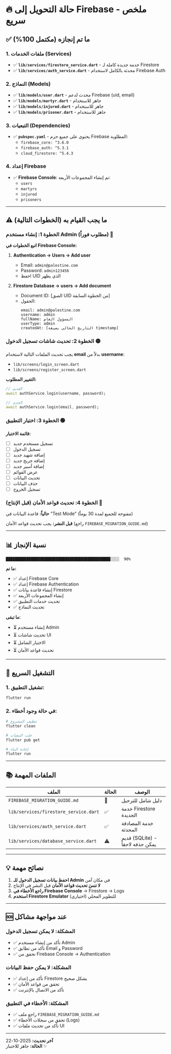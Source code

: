 # 🔥 حالة التحويل إلى Firebase - ملخص سريع

## ✅ ما تم إنجازه (مكتمل 100%)

### 1. ملفات الخدمات (Services)
- ✅ **`lib/services/firestore_service.dart`** - خدمة جديدة كاملة لـ Firestore
- ✅ **`lib/services/auth_service.dart`** - محدثة بالكامل لاستخدام Firebase Auth

### 2. النماذج (Models)
- ✅ **`lib/models/user.dart`** - محدث لدعم Firebase (uid, email)
- ✅ **`lib/models/martyr.dart`** - جاهز للاستخدام
- ✅ **`lib/models/injured.dart`** - جاهز للاستخدام
- ✅ **`lib/models/prisoner.dart`** - جاهز للاستخدام

### 3. التبعيات (Dependencies)
- ✅ **`pubspec.yaml`** - يحتوي على جميع حزم Firebase المطلوبة:
  - `firebase_core: ^3.6.0`
  - `firebase_auth: ^5.3.1`
  - `cloud_firestore: ^5.4.3`

### 4. إعداد Firebase
- ✅ **Firebase Console**: تم إنشاء المجموعات الأربعة:
  - `users`
  - `martyrs`
  - `injured`
  - `prisoners`

---

## ⚠️ ما يجب القيام به (الخطوات التالية)

### الخطوة 1: إنشاء مستخدم Admin (مطلوب فوراً) 🔴

**اتبع الخطوات في Firebase Console:**

1. **Authentication → Users → Add user**
   - Email: `admin@palestine.com`
   - Password: `admin123456`
   - احفظ UID الذي يظهر

2. **Firestore Database → users → Add document**
   - Document ID: [الصق UID من الخطوة السابقة]
   - الحقول:
     ```
     email: admin@palestine.com
     username: admin
     fullName: المسؤول العام
     userType: admin
     createdAt: [التاريخ الحالي بصيغة timestamp]
     ```

### الخطوة 2: تحديث شاشات تسجيل الدخول 🟡

يجب تحديث الملفات التالية لاستخدام **email** بدلاً من **username**:

- `lib/screens/login_screen.dart`
- `lib/screens/register_screen.dart`

**التغيير المطلوب:**
```dart
// القديم
await authService.login(username, password);

// الجديد
await authService.login(email, password);
```

### الخطوة 3: اختبار التطبيق 🟢

**قائمة الاختبار:**
- [ ] تسجيل مستخدم جديد
- [ ] تسجيل الدخول
- [ ] إضافة شهيد جديد
- [ ] إضافة جريح جديد  
- [ ] إضافة أسير جديد
- [ ] عرض القوائم
- [ ] تحديث البيانات
- [ ] حذف البيانات
- [ ] تسجيل الخروج

### الخطوة 4: تحديث قواعد الأمان (قبل الإنتاج) 🔴

**حالياً:** قاعدة البيانات في "Test Mode" (مفتوحة للجميع لمدة 30 يوماً)

**قبل النشر:** يجب تحديث قواعد الأمان (راجع `FIREBASE_MIGRATION_GUIDE.md`)

---

## 📊 نسبة الإنجاز

```
██████████████████████████████████████████████░░░░  90%
```

**ما تم:**
- ✅ إعداد Firebase Core
- ✅ إعداد Firebase Authentication
- ✅ إنشاء قاعدة بيانات Firestore
- ✅ إنشاء المجموعات الأربعة
- ✅ تحديث خدمات التطبيق
- ✅ تحديث النماذج

**ما تبقى:**
- ⏳ إنشاء مستخدم Admin
- ⏳ تحديث شاشات UI
- ⏳ الاختبار الشامل
- ⏳ تحديث قواعد الأمان

---

## 🚀 التشغيل السريع

### 1. تشغيل التطبيق:
```bash
flutter run
```

### 2. في حالة وجود أخطاء:
```bash
# تنظيف المشروع
flutter clean

# جلب التبعيات
flutter pub get

# إعادة البناء
flutter run
```

---

## 📚 الملفات المهمة

| الملف | الحالة | الوصف |
|------|--------|-------|
| `FIREBASE_MIGRATION_GUIDE.md` | 📘 | دليل شامل للترحيل |
| `lib/services/firestore_service.dart` | ✅ | خدمة Firestore الجديدة |
| `lib/services/auth_service.dart` | ✅ | خدمة المصادقة المحدثة |
| `lib/services/database_service.dart` | ⚠️ | قديم (SQLite) - يمكن حذفه لاحقاً |

---

## 💡 نصائح مهمة

1. **احفظ بيانات تسجيل الدخول للـ Admin** في مكان آمن
2. **لا تنسَ تحديث قواعد الأمان** قبل النشر في الإنتاج
3. **راجع الأخطاء في Firebase Console** → Firestore → Logs
4. **استخدم Firestore Emulator** للتطوير المحلي (اختياري)

---

## 🆘 عند مواجهة مشاكل

### المشكلة: لا يمكن تسجيل الدخول
- ✅ تأكد من إنشاء مستخدم Admin
- ✅ تأكد من تطابق Email و Password
- ✅ تحقق من Firebase Console → Authentication

### المشكلة: لا يمكن حفظ البيانات
- ✅ تأكد من إعداد Firestore بشكل صحيح
- ✅ تحقق من قواعد الأمان
- ✅ تأكد من الاتصال بالإنترنت

### المشكلة: الأخطاء في التطبيق
- ✅ راجع ملف `FIREBASE_MIGRATION_GUIDE.md`
- ✅ تحقق من سجلات الأخطاء (Logs)
- ✅ تأكد من تحديث ملفات UI

---

**آخر تحديث:** 2025-10-22  
**الحالة:** جاهز للاختبار ✨
